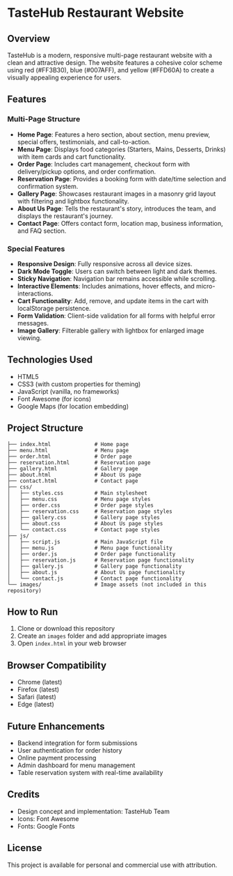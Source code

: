 # TasteHub Restaurant Website

## Overview
TasteHub is a modern, responsive multi-page restaurant website with a clean and attractive design. The website features a cohesive color scheme using red (#FF3B30), blue (#007AFF), and yellow (#FFD60A) to create a visually appealing experience for users.

## Features

### Multi-Page Structure
- **Home Page**: Features a hero section, about section, menu preview, special offers, testimonials, and call-to-action.
- **Menu Page**: Displays food categories (Starters, Mains, Desserts, Drinks) with item cards and cart functionality.
- **Order Page**: Includes cart management, checkout form with delivery/pickup options, and order confirmation.
- **Reservation Page**: Provides a booking form with date/time selection and confirmation system.
- **Gallery Page**: Showcases restaurant images in a masonry grid layout with filtering and lightbox functionality.
- **About Us Page**: Tells the restaurant's story, introduces the team, and displays the restaurant's journey.
- **Contact Page**: Offers contact form, location map, business information, and FAQ section.

### Special Features
- **Responsive Design**: Fully responsive across all device sizes.
- **Dark Mode Toggle**: Users can switch between light and dark themes.
- **Sticky Navigation**: Navigation bar remains accessible while scrolling.
- **Interactive Elements**: Includes animations, hover effects, and micro-interactions.
- **Cart Functionality**: Add, remove, and update items in the cart with localStorage persistence.
- **Form Validation**: Client-side validation for all forms with helpful error messages.
- **Image Gallery**: Filterable gallery with lightbox for enlarged image viewing.

## Technologies Used
- HTML5
- CSS3 (with custom properties for theming)
- JavaScript (vanilla, no frameworks)
- Font Awesome (for icons)
- Google Maps (for location embedding)

## Project Structure
```
├── index.html              # Home page
├── menu.html               # Menu page
├── order.html              # Order page
├── reservation.html        # Reservation page
├── gallery.html            # Gallery page
├── about.html              # About Us page
├── contact.html            # Contact page
├── css/
│   ├── styles.css          # Main stylesheet
│   ├── menu.css            # Menu page styles
│   ├── order.css           # Order page styles
│   ├── reservation.css     # Reservation page styles
│   ├── gallery.css         # Gallery page styles
│   ├── about.css           # About Us page styles
│   └── contact.css         # Contact page styles
├── js/
│   ├── script.js           # Main JavaScript file
│   ├── menu.js             # Menu page functionality
│   ├── order.js            # Order page functionality
│   ├── reservation.js      # Reservation page functionality
│   ├── gallery.js          # Gallery page functionality
│   ├── about.js            # About Us page functionality
│   └── contact.js          # Contact page functionality
└── images/                 # Image assets (not included in this repository)
```

## How to Run
1. Clone or download this repository
2. Create an `images` folder and add appropriate images
3. Open `index.html` in your web browser

## Browser Compatibility
- Chrome (latest)
- Firefox (latest)
- Safari (latest)
- Edge (latest)

## Future Enhancements
- Backend integration for form submissions
- User authentication for order history
- Online payment processing
- Admin dashboard for menu management
- Table reservation system with real-time availability

## Credits
- Design concept and implementation: TasteHub Team
- Icons: Font Awesome
- Fonts: Google Fonts

## License
This project is available for personal and commercial use with attribution.